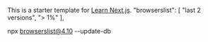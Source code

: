 This is a starter template for [Learn Next.js](https://nextjs.org/learn).
  "browserslist": [
    "last 2 versions",
    "> 1%"
  ],

  npx browserslist@4.10 --update-db